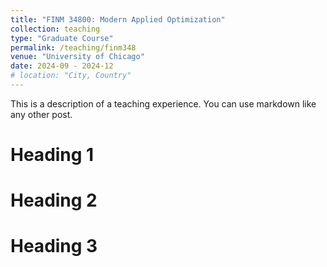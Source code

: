 ```yaml
---
title: "FINM 34800: Modern Applied Optimization"
collection: teaching
type: "Graduate Course"
permalink: /teaching/finm348
venue: "University of Chicago"
date: 2024-09 - 2024-12
# location: "City, Country"
---
```


This is a description of a teaching experience. You can use markdown like any other post.

Heading 1
======

Heading 2
======

Heading 3
======
